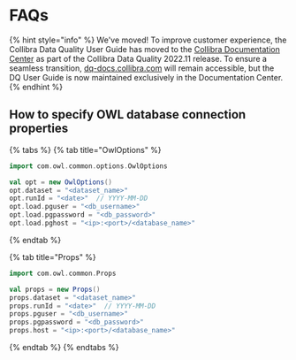 # FAQs

{% hint style="info" %}
We've moved! To improve customer experience, the Collibra Data Quality User Guide has moved to the [Collibra Documentation Center](https://productresources.collibra.com/docs/collibra/latest/Content/DataQuality/DQApis/FAQs.htm) as part of the Collibra Data Quality 2022.11 release. To ensure a seamless transition, [dq-docs.collibra.com](http://dq-docs.collibra.com/) will remain accessible, but the DQ User Guide is now maintained exclusively in the Documentation Center.
{% endhint %}

## How to specify OWL database connection properties

{% tabs %}
{% tab title="OwlOptions" %}
```scala
import com.owl.common.options.OwlOptions

val opt = new OwlOptions()
opt.dataset = "<dataset_name>"
opt.runId = "<date>"  // YYYY-MM-DD
opt.load.pguser = "<db_username>"
opt.load.pgpassword = "<db_password>"
opt.load.pghost = "<ip>:<port>/<database_name>"
```
{% endtab %}

{% tab title="Props" %}
```scala
import com.owl.common.Props

val props = new Props()
props.dataset = "<dataset_name>"
props.runId = "<date>"  // YYYY-MM-DD
props.pguser = "<db_username>"
props.pgpassword = "<db_password>"
props.host = "<ip>:<port>/<database_name>"
```
{% endtab %}
{% endtabs %}
